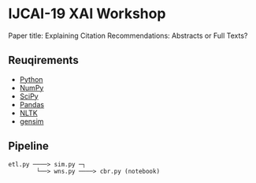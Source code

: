 # IJCAI-19 XAI Workshop

Paper title: Explaining Citation Recommendations: Abstracts or Full Texts?

## Reuqirements

- [Python](https://www.python.org)
- [NumPy](https://numpy.org)
- [SciPy](https://www.scipy.org)
- [Pandas](https://pandas.pydata.org)
- [NLTK](https://www.nltk.org)
- [gensim](https://radimrehurek.com/gensim/)

## Pipeline

```
etl.py ────> sim.py ─┐
        └──> wns.py ────> cbr.py (notebook)
```
